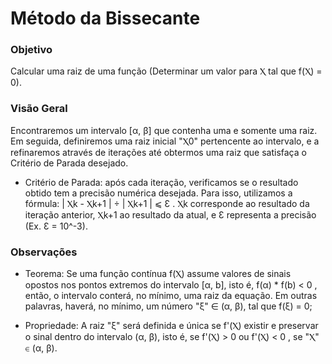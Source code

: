 # Método da Bissecante

### Objetivo

Calcular uma raiz de uma função (Determinar um valor para Ⲭ tal que f(Ⲭ) = 0).

### Visão Geral

Encontraremos um intervalo [α, β] que contenha uma e somente uma raiz. Em seguida, definiremos uma raiz inicial "Ⲭ0" pertencente ao intervalo, e a refinaremos através de iterações até obtermos uma raiz que satisfaça o Critério de Parada desejado.

* Critério de Parada: após cada iteração, verificamos se o resultado obtido tem a precisão numérica desejada. Para isso, utilizamos a fórmula: | Ⲭk - Ⲭk+1 | ÷ | Ⲭk+1 |  ⩽  Ɛ . Ⲭk corresponde ao resultado da iteração anterior, Ⲭk+1 ao resultado da atual, e Ɛ representa a precisão (Ex. Ɛ = 10^-3).

### Observações

* Teorema: Se uma função contínua f(Ⲭ) assume valores de sinais opostos nos pontos extremos do intervalo [α, b], isto é, f(α) * f(b) < 0 , então, o intervalo conterá, no mínimo, uma raiz da equação. Em outras palavras, haverá, no mínimo, um número "ξ" ∈ (α, β), tal que f(ξ) = 0;

* Propriedade: A raiz "ξ" será definida e única se f'(Ⲭ) existir e preservar o sinal dentro do intervalo (α, β), isto é, se f'(Ⲭ) > 0 ou f'(Ⲭ) < 0 , se "Ⲭ" ∈ (α, β).


